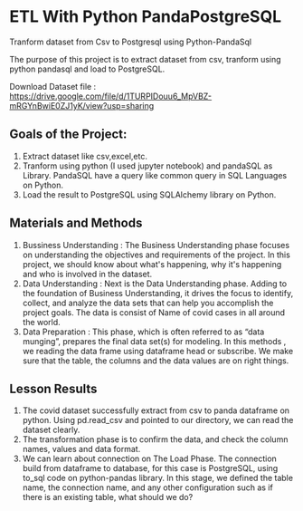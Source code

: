 # ETL With Python PandaPostgreSQL
Tranform dataset from Csv to Postgresql using Python-PandaSql

The purpose of this project is to extract dataset from csv, tranform using python pandasql and load to PostgreSQL.

Download Dataset file : https://drive.google.com/file/d/1TURPIDouu6_MpVBZ-mRGYnBwiE0ZJ1yK/view?usp=sharing

## Goals of the Project:
1.  Extract dataset like csv,excel,etc.
2.  Tranform using python (I used jupyter notebook) and pandaSQL as Library. PandaSQL have a query like common query in SQL Languages on Python.
3.  Load the result to PostgreSQL using SQLAlchemy library on Python.

## Materials and Methods
1.  Bussiness Understanding : The Business Understanding phase focuses on understanding the objectives and requirements of the project. In this project, we should know about what's happening, why it's happening and who is involved in the dataset.
2.  Data Understanding : Next is the Data Understanding phase. Adding to the foundation of Business Understanding, it drives the focus to identify, collect, and analyze the data sets that can help you accomplish the project goals. The data is consist of Name of covid cases in all around the world.
3.  Data Preparation : This phase, which is often referred to as “data munging”, prepares the final data set(s) for modeling. In this methods , we reading the data frame using dataframe head or subscribe. We make sure that the table, the columns and the data values are on right things.

## Lesson Results
1.  The covid dataset successfully extract from csv to panda dataframe on python. Using pd.read_csv and pointed to our directory, we can read the dataset clearly.
2.  The transformation phase is to confirm the data, and check the column names, values ​​and data format.
3.  We can learn about connection on The Load Phase. The connection build from dataframe to database, for this case is PostgreSQL, using to_sql code on python-pandas library. In this stage, we defined the table name, the connection name, and any other configuration such as if there is an existing table, what should we do?



